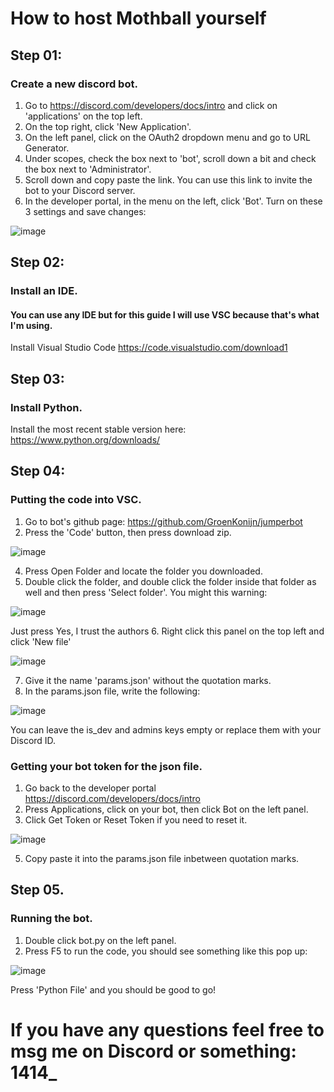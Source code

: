 # How to host Mothball yourself

## Step 01:
### Create a new discord bot.
1. Go to https://discord.com/developers/docs/intro and click on 'applications' on the top left.
2. On the top right, click 'New Application'.
3. On the left panel, click on the OAuth2 dropdown menu and go to URL Generator.
4. Under scopes, check the box next to 'bot', scroll down a bit and check the box next to 'Administrator'.
5. Scroll down and copy paste the link. You can use this link to invite the bot to your Discord server.
6. In the developer portal, in the menu on the left, click 'Bot'. Turn on these 3 settings and save changes:

![image](https://github.com/GroenKonijn/jumperbot/assets/94995135/96bc29be-5b2d-4318-af30-7ef4a192f0f2)

## Step 02:
### Install an IDE.
#### You can use any IDE but for this guide I will use VSC because that's what I'm using.
Install Visual Studio Code https://code.visualstudio.com/download1

## Step 03:
### Install Python.
Install the most recent stable version here: https://www.python.org/downloads/

## Step 04:
### Putting the code into VSC.
1. Go to bot's github page: https://github.com/GroenKonijn/jumperbot
2. Press the 'Code' button, then press download zip.

![image](https://github.com/GroenKonijn/jumperbot/assets/94995135/471d2188-f585-458b-9ad4-f3b4865c8b55)

4. Press Open Folder and locate the folder you downloaded.
5. Double click the folder, and double click the folder inside that folder as well and then press 'Select folder'.
You might this warning:

![image](https://github.com/GroenKonijn/jumperbot/assets/94995135/40caee06-8348-47f4-8485-e2b9e6bffd0c)

   Just press Yes, I trust the authors
6. Right click this panel on the top left and click 'New file'

![image](https://github.com/GroenKonijn/jumperbot/assets/94995135/15596f4f-e71f-4fde-a113-d0dc1c8d946e)

7. Give it the name 'params.json' without the quotation marks.
8. In the params.json file, write the following:

![image](https://github.com/GroenKonijn/jumperbot/assets/94995135/ffa3a417-6f6b-4088-b5cd-9b649a159423)

   You can leave the is_dev and admins keys empty or replace them with your Discord ID.

### Getting your bot token for the json file.
1. Go back to the developer portal https://discord.com/developers/docs/intro
2. Press Applications, click on your bot, then click Bot on the left panel.
3. Click Get Token or Reset Token if you need to reset it.

![image](https://github.com/GroenKonijn/jumperbot/assets/94995135/be27910e-39aa-425f-9c0d-5156290df74a)

5. Copy paste it into the params.json file inbetween quotation marks.

## Step 05.
### Running the bot.
1. Double click bot.py on the left panel.
2. Press F5 to run the code, you should see something like this pop up:

![image](https://github.com/GroenKonijn/jumperbot/assets/94995135/8add04d4-227e-4035-82bc-9f675c9888d1)

   Press 'Python File' and you should be good to go!


# If you have any questions feel free to msg me on Discord or something: 1414_
   
